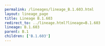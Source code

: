 ```yaml
---
permalink: /lineages/lineage_B.1.603.html
layout: lineage_page
title: Lineage B.1.603
redirect_to: ../lineage.html?lineage=B.1.603
lineage: B.1.603
parent: B.1
children: ['B.1.603']
---
```

